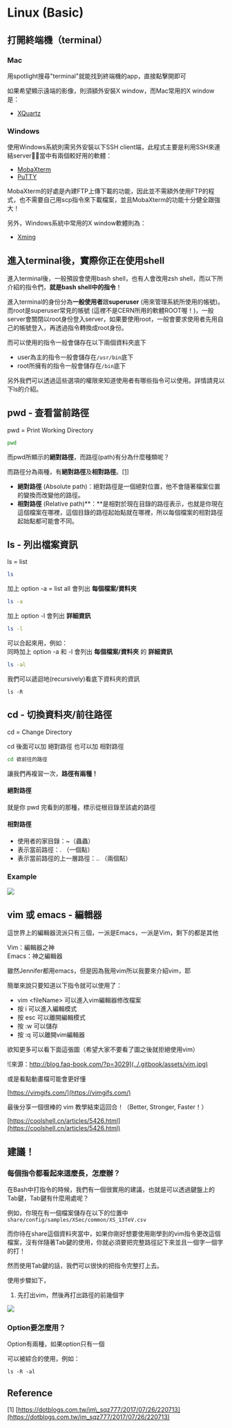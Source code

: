 # Linux \(Basic\)

## 打開終端機（terminal）

### Mac

用spotlight搜尋"terminal"就能找到終端機的app，直接點擊開即可

如果希望顯示遠端的影像，則須額外安裝X window，而Mac常用的X window是：

* [XQuartz](https://www.xquartz.org/)

### Windows

使用Windows系統則需另外安裝以下SSH client端，此程式主要是利用SSH來連結server，當中有兩個較好用的軟體：

* [MobaXterm](https://mobaxterm.mobatek.net/)
* [PuTTY](https://www.putty.org/)

MobaXterm的好處是內建FTP上傳下載的功能，因此並不需額外使用FTP的程式，也不需要自己用scp指令來下載檔案，並且MobaXterm的功能十分健全跟強大！

另外，Windows系統中常用的X window軟體則為：

* [Xming](http://www.straightrunning.com/XmingNotes/)

## 進入terminal後，實際你正在使用shell

進入terminal後，一般預設會使用bash shell，也有人會改用zsh shell，而以下所介紹的指令們，**就是bash shell中的指令**！

進入terminal的身份分為**一般使用者**跟**superuser** \(用來管理系統所使用的帳號\)。而root是superuser常見的帳號 \(這裡不是CERN所用的軟體ROOT喔！\)，一般server會關閉以root身份登入server，如果要使用root，一般會要求使用者先用自己的帳號登入，再透過指令轉換成root身份。

而可以使用的指令一般會儲存在以下兩個資料夾底下

* user為主的指令一般會儲存在`/usr/bin`底下
* root所擁有的指令一般會儲存在`/bin`底下

另外我們可以透過這些選項的權限來知道使用者有哪些指令可以使用。詳情請見以下ls的介紹。

## pwd - 查看當前路徑

pwd = Print Working Directory

```bash
pwd
```

而pwd所顯示的**絕對路徑**，而路徑\(path\)有分為什麼種類呢？

而路徑分為兩種，有**絕對路徑**及**相對路徑**。[\[1\]](https://dotblogs.com.tw/im_sqz777/2017/07/26/220713)

* **絕對路徑** \(Absolute path\)：絕對路徑是一個絕對位置，他不會隨著檔案位置的變換而改變他的路徑。
* **相對路徑** \(Relative path\)**：**是相對於現在目錄的路徑表示，也就是你現在這個檔案在哪裡，這個目錄的路徑起始點就在哪裡，所以每個檔案的相對路徑起始點都可能會不同。

## ls - 列出檔案資訊

ls = list

```bash
ls
```

加上 option -a = list all 會列出 **每個檔案/資料夾**

```bash
ls -a
```

加上 option -l 會列出 **詳細資訊**

```bash
ls -l
```

可以合起來用，例如：  
同時加上 option -a 和 -l 會列出 **每個檔案/資料夾** 的 **詳細資訊**

```bash
ls -al
```

我們可以遞迴地\(recursively\)看底下資料夾的資訊

```text
ls -R
```

## cd - 切換資料夾/前往路徑

cd = Change Directory

cd 後面可以加 絕對路徑 也可以加 相對路徑

```bash
cd 欲前往的路徑
```

讓我們再複習一次，**路徑有兩種！**

#### 絕對路徑

就是你 pwd 完看到的那種，標示從根目錄至該處的路徑

#### 相對路徑

* 使用者的家目錄：~（蟲蟲）
* 表示當前路徑：. （一個點）
* 表示當前路徑的上一層路徑：.. （兩個點）

### Example

![](../.gitbook/assets/screen-shot-20190116-xia-wu-4.46.00.png)

## vim 或 emacs - 編輯器

這世界上的編輯器流派只有三個，一派是Emacs，一派是Vim，剩下的都是其他

Vim：編輯器之神  
Emacs：神之編輯器

雖然Jennifer都用emacs，但是因為我用vim所以我要來介紹vim，耶

簡單來說只要知道以下指令就可以使用了：

* vim &lt;fileName&gt; 可以進入vim編輯器修改檔案
* 按 i 可以進入編輯模式
* 按 esc 可以離開編輯模式
* 按 :w 可以儲存
* 按 :q 可以離開vim編輯器



欲知更多可以看下面這張圖（希望大家不要看了圖之後就拒絕使用vim）

![&#x4F86;&#x6E90;&#xFF1A;http://blog.faq-book.com/?p=3029](../.gitbook/assets/vim.jpg)

或是看點動畫檔可能會更好懂

[https://vimgifs.com/](https://vimgifs.com/)

最後分享一個很棒的 vim 教學結束這回合！（Better, Stronger, Faster！）

[https://coolshell.cn/articles/5426.html](https://coolshell.cn/articles/5426.html)

## 建議！

### 每個指令都看起來這麼長，怎麼辦？

在Bash中打指令的時候，我們有一個很實用的建議，也就是可以透過鍵盤上的Tab鍵，Tab鍵有什麼用處呢？

例如，你現在有一個檔案儲存在以下的位置中`share/config/samples/XSec/common/XS_13TeV.csv`

而你待在share這個資料夾當中，如果你剛好想要使用剛學到的vim指令更改這個檔案，沒有伴隨著Tab鍵的使用，你就必須要把完整路徑記下來並且一個字一個字的打！

然而使用Tab鍵的話，我們可以很快的把指令完整打上去。

使用步驟如下，

1. 先打出vim，然後再打出路徑的前幾個字

![](../.gitbook/assets/tab.gif)

### Option要怎麼用？

Option有兩種，如果option只有一個

可以被綜合的使用，例如：

```text
ls -R -al
```

## Reference

\[1\] [https://dotblogs.com.tw/im\_sqz777/2017/07/26/220713](https://dotblogs.com.tw/im_sqz777/2017/07/26/220713)




